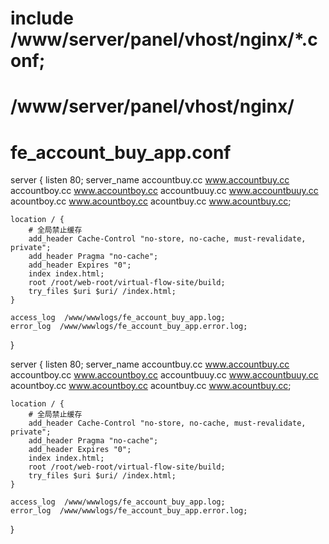 # include /www/server/panel/vhost/nginx/*.conf;

# /www/server/panel/vhost/nginx/
# fe_account_buy_app.conf
server {
    listen 80;
    server_name accountbuy.cc www.accountbuy.cc accountboy.cc www.accountboy.cc accountbuuy.cc www.accountbuuy.cc acountboy.cc www.acountboy.cc acountbuy.cc www.acountbuy.cc;

    location / {
        # 全局禁止缓存
        add_header Cache-Control "no-store, no-cache, must-revalidate, private";
        add_header Pragma "no-cache";
        add_header Expires "0";
        index index.html;
        root /root/web-root/virtual-flow-site/build;
        try_files $uri $uri/ /index.html;
    }

    access_log  /www/wwwlogs/fe_account_buy_app.log;
    error_log  /www/wwwlogs/fe_account_buy_app.error.log;
}

server {
    listen 80;
    server_name accountbuy.cc www.accountbuy.cc accountboy.cc www.accountboy.cc accountbuuy.cc www.accountbuuy.cc acountboy.cc www.acountboy.cc acountbuy.cc www.acountbuy.cc;

    location / {
        # 全局禁止缓存
        add_header Cache-Control "no-store, no-cache, must-revalidate, private";
        add_header Pragma "no-cache";
        add_header Expires "0";
        index index.html;
        root /root/web-root/virtual-flow-site/build;
        try_files $uri $uri/ /index.html;
    }

    access_log  /www/wwwlogs/fe_account_buy_app.log;
    error_log  /www/wwwlogs/fe_account_buy_app.error.log;
}